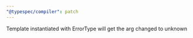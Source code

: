 ```yaml
---
"@typespec/compiler": patch
---
```


Template instantiated with ErrorType will get the arg changed to unknown
